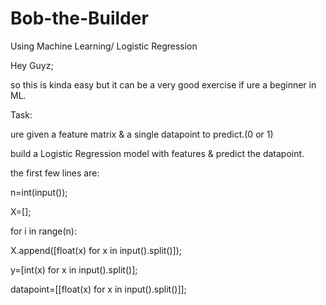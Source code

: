 # Bob-the-Builder
Using Machine Learning/ Logistic Regression

 Hey Guyz;
 
 so this is kinda easy but it can be a very good exercise if ure a beginner in ML.
 
Task:

ure given a feature matrix & a single datapoint to predict.(0 or 1)

build a Logistic Regression model with features & predict the datapoint.

the first few lines are:

n=int(input());

X=[];

for i in range(n):

   X.append([float(x) for x in input().split()]);
  
y=[int(x) for x in input().split()];

datapoint=[[float(x) for x in input().split()]];


